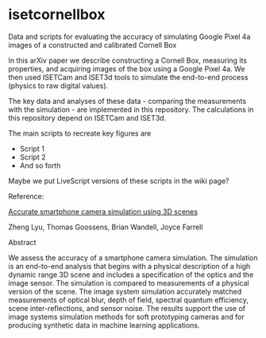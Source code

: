 # isetcornellbox
Data and scripts for evaluating the accuracy of simulating Google Pixel 4a images of a constructed and calibrated Cornell Box 

In this arXiv paper we describe constructing a Cornell Box, measuring its properties, and acquiring images of the box using a Google Pixel 4a.  We then used ISETCam and ISET3d tools to simulate the end-to-end process (physics to raw digital values).

The key data and analyses of these data - comparing the measurements with the simulation - are implemented in this repository.  The calculations in this repository depend on ISETCam and ISET3d.

The main scripts to recreate key figures are

* Script 1
* Script 2
* And so forth

Maybe we put LiveScript versions of these scripts in the wiki page?

Reference:

[Accurate smartphone camera simulation using 3D scenes](https://arxiv.org/abs/2201.07411)
<p>Zheng Lyu, Thomas Goossens, Brian Wandell, Joyce Farrell

<bold>Abstract</bold>
<p>
We assess the accuracy of a smartphone camera simulation. The simulation is an end-to-end analysis that begins with a physical description of a high dynamic range 3D scene and includes a specification of the optics and the image sensor. The simulation is compared to measurements of a physical version of the scene. The image system simulation accurately matched measurements of optical blur, depth of field, spectral quantum efficiency, scene inter-reflections, and sensor noise. The results support the use of image systems simulation methods for soft prototyping cameras and for producing synthetic data in machine learning applications.
